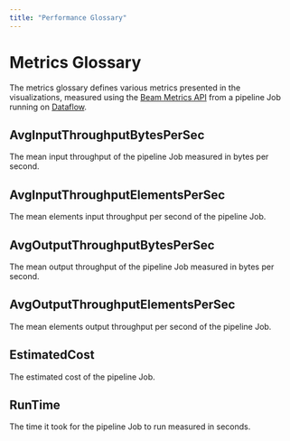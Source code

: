 ```yaml
---
title: "Performance Glossary"
---
```


<!--
Licensed under the Apache License, Version 2.0 (the "License");
you may not use this file except in compliance with the License.
You may obtain a copy of the License at

http://www.apache.org/licenses/LICENSE-2.0

Unless required by applicable law or agreed to in writing, software
distributed under the License is distributed on an "AS IS" BASIS,
WITHOUT WARRANTIES OR CONDITIONS OF ANY KIND, either express or implied.
See the License for the specific language governing permissions and
limitations under the License.
-->

# Metrics Glossary

The metrics glossary defines various metrics presented in the visualizations,
measured using the [Beam Metrics API](/documentation/programming-guide/#metrics)
from a pipeline Job running on [Dataflow](/documentation/runners/dataflow/).

## AvgInputThroughputBytesPerSec

The mean input throughput of the pipeline Job measured in bytes per second.

## AvgInputThroughputElementsPerSec

The mean elements input throughput per second of the pipeline Job.

## AvgOutputThroughputBytesPerSec

The mean output throughput of the pipeline Job measured in bytes per second.

## AvgOutputThroughputElementsPerSec

The mean elements output throughput per second of the pipeline Job.

## EstimatedCost

The estimated cost of the pipeline Job.

## RunTime

The time it took for the pipeline Job to run measured in seconds.
